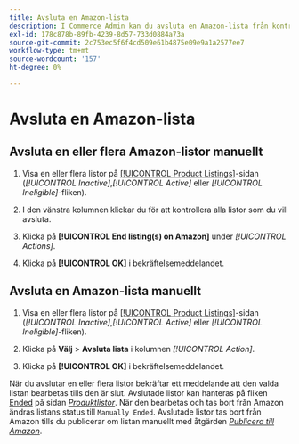 ```yaml
---
title: Avsluta en Amazon-lista
description: I Commerce Admin kan du avsluta en Amazon-lista från kontrollpanelen Amazon Sales Channel.
exl-id: 178c878b-89fb-4239-8d57-733d0884a73a
source-git-commit: 2c753ec5f6f4cd509e61b4875e09e9a1a2577ee7
workflow-type: tm+mt
source-wordcount: '157'
ht-degree: 0%

---
```


# Avsluta en Amazon-lista

## Avsluta en eller flera Amazon-listor manuellt

1. Visa en eller flera listor på [[!UICONTROL Product Listings]](./managing-product-listings.md)-sidan (_[!UICONTROL Inactive]_,_[!UICONTROL Active]_ eller _[!UICONTROL Ineligible]_-fliken).

1. I den vänstra kolumnen klickar du för att kontrollera alla listor som du vill avsluta.

1. Klicka på **[!UICONTROL End listing(s) on Amazon]** under _[!UICONTROL Actions]_.

1. Klicka på **[!UICONTROL OK]** i bekräftelsemeddelandet.

## Avsluta en Amazon-lista manuellt

1. Visa en eller flera listor på [[!UICONTROL Product Listings]](./managing-product-listings.md)-sidan (_[!UICONTROL Inactive]_,_[!UICONTROL Active]_ eller _[!UICONTROL Ineligible]_-fliken).

1. Klicka på **Välj** > **Avsluta lista** i kolumnen _[!UICONTROL Action]_.

1. Klicka på **[!UICONTROL OK]** i bekräftelsemeddelandet.

När du avslutar en eller flera listor bekräftar ett meddelande att den valda listan bearbetas tills den är slut. Avslutade listor kan hanteras på fliken [Ended](./ended-listings.md) på sidan [_Produktlistor_](./managing-product-listings.md). När den bearbetas och tas bort från Amazon ändras listans status till `Manually Ended`. Avslutade listor tas bort från Amazon tills du publicerar om listan manuellt med åtgärden [_Publicera till Amazon_](./publish-listings-manually.md).
